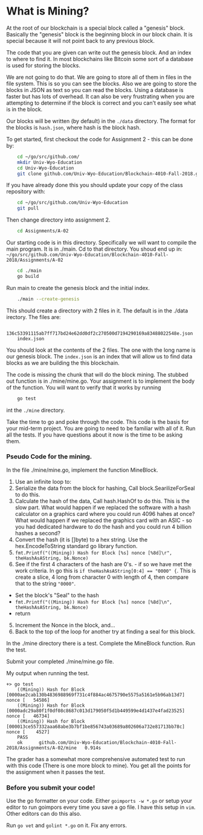 What is Mining?
=============================================================

At the root of our blockchain is a special block called a "genesis" block.  
Basically the "genesis" block is the beginning block in our block chain.  It is
special because it will not point back to any previous block.

The code that you are given can write out the genesis block.  And
an index to where to find it.   In most blockchains like Bitcoin 
some sort of a database is used for storing the blocks.

We are not going to do that.  We are going to store all of them
in files in the file system.   This is so you can see the blocks.
Also we are going to store the blocks in JSON as text so you can
read the blocks.  Using a database is faster but has lots of overhead.
It can also be very frustrating when you are attempting to determine
if the block is correct and you can't easily see what is in the 
block.

Our blocks will be written (by default) in the `./data` directory.
The format for the blocks is `hash.json`, where hash is the block
hash.

To get started, first checkout the code for Assignment 2 - this 
can be done by:

```sh
	cd ~/go/src/github.com/
	mkdir Univ-Wyo-Education
	cd Univ-Wyo-Education
	git clone github.com/Univ-Wyo-Education/Blockchain-4010-Fall-2018.git
```

If you have already done this you should update your copy of the class
repository with:

```sh
	cd ~/go/src/github.com/Univ-Wyo-Education
	git pull
```

Then change directory into assignment 2.

```sh
	cd Assignments/A-02
```

Our starting code is in this directory.  Specifically we will want to
compile the main program.  It is in ./main.  Cd to that directory.
You shoud end up in:
`~/go/src/github.com/Univ-Wyo-Education/Blockchain-4010-Fall-2018/Assignments/A-02`


```sh
	cd ./main
	go build
```

Run main to create the genesis block and the initial index.

```sh
	./main --create-genesis
```

This should create a directory with 2 files in it.  The default 
is in the ./data irectory.  The files are:

```
	136c53391115ab7ff717bd24e62dd0df2c270500d7194290169a83488022548e.json
	index.json
```

You should look at the contents of the 2 files.  The one with the long name
is our genesis block.  The `index.json` is an index that will allow us to
find data blocks as we are building the this blockchain.

The code is missing the chunk that will do the block mining.  The stubbed
out function is in ./mine/mine.go.  Your assignment is to implement the
body of the function.  You will want to verify that it works by running

```sh
	go test
```

int the `./mine` directory.

Take the time to go and poke through the code.  This code is the basis
for your mid-term project.  You are going to need to be familiar with
all of it.  Run all the tests.   If you have questions about it now is
the time to be asking them.

### Pseudo Code for the mining.

In the file ./mine/mine.go, implement the function MineBlock.

1. Use an infinite loop to:
  1. Serialize the data from the block for hashing, Call block.SearilizeForSeal to do this.
  2. Calculate the hash of the data, Call hash.HashOf to do this. This is the slow part.  What would happen if we
     replaced the software with a hash calculator on a graphics card where you could run 4096 hahes at once?
     What would happen if we replaced the graphics card with an ASIC - so you had dedicated hardware to do
     the hash and you could run 4 billion hashes a second?
  3. Convert the hash (it is []byte) to a hex string.  Use the hex.EncodeToString standard go library function.
  4. `fmt.Printf("((Mining)) Hash for Block [%s] nonce [%8d]\r", theHashAsAString, bk.Nonce)`
  5. See if the first 4 characters of the hash are 0's. - if so we have met the work criteria.
     In go this is `if theHashAsAString[0:4] == "0000" {`.  This is create a slice, 4 long from
     character 0 with length of 4, then compare that to the string `"0000"`.
   - Set the block's "Seal" to the hash
   - `fmt.Printf("((Mining)) Hash for Block [%s] nonce [%8d]\n", theHashAsAString, bk.Nonce)`
   - return
  5. Increment the Nonce in the block, and...
  6. Back to the top of the loop for another try at finding a seal for this block.


In the ./mine directory there is a test.  Complete the MineBlock function.  Run the
test.

Submit your completed ./mine/mine.go file.  

My output when running the test.

```
+> go test
	((Mining)) Hash for Block [0000ae2cab130b4836988969f731c4f884ac4675790e5575a5161e5b96ab13d7] nonce [   54586]
	((Mining)) Hash for Block [0000adc29a80f1f0df08c8687c013d179050f5d1b449599e4d1437e4fad23525] nonce [   46734]
	((Mining)) Hash for Block [000013ce557332aaa68abe3b7bf1be856743a03689a802606a732e81713bb78c] nonce [    4527]
	PASS
	ok  	github.com/Univ-Wyo-Education/Blockchain-4010-Fall-2018/Assignments/A-02/mine	0.914s
```

The grader has a somewhat more comprehensive automated test to run with this code (There is one more block
to mine).   You get all the points for the assignment when it passes the test.

### Before you submit your code!

Use the go formatter on your code.  Either `goimports -w *.go` or setup your editor to run
goimpors every time you save a go file.  I have this setup in `vim`.  Other editors can
do this also.

Run `go vet` and `golint *.go` on it.  Fix any errors.


